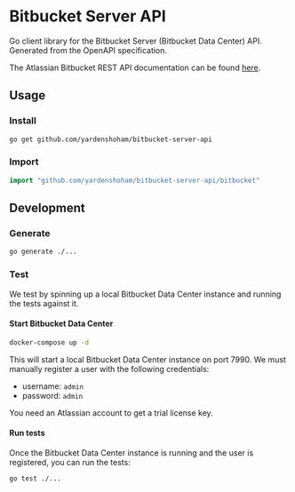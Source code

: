 # Bitbucket Server API

Go client library for the Bitbucket Server (Bitbucket Data Center) API. Generated from the OpenAPI specification.

The Atlassian Bitbucket REST API documentation can be found [here](https://developer.atlassian.com/server/bitbucket/rest/v903/intro/).

## Usage

### Install

```bash
go get github.com/yardenshoham/bitbucket-server-api
```

### Import

```go
import "github.com/yardenshoham/bitbucket-server-api/bitbucket"
```

## Development

### Generate

```bash
go generate ./...
```

### Test

We test by spinning up a local Bitbucket Data Center instance and running the tests against it.

#### Start Bitbucket Data Center

```bash
docker-compose up -d
```

This will start a local Bitbucket Data Center instance on port 7990. We must manually register a user with the following credentials:

- username: `admin`
- password: `admin`

You need an Atlassian account to get a trial license key.

#### Run tests

Once the Bitbucket Data Center instance is running and the user is registered, you can run the tests:

```bash
go test ./...
```